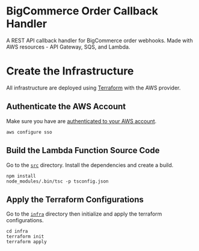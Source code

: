 # BigCommerce Order Callback Handler
A REST API callback handler for BigCommerce order webhooks. Made with AWS resources - API Gateway, SQS, and Lambda.

# Create the Infrastructure
All infrastructure are deployed using [Terraform](https://developer.hashicorp.com/terraform/tutorials/aws-get-started/install-cli) with the AWS provider. 

## Authenticate the AWS Account
Make sure you have are [authenticated to your AWS account](https://docs.aws.amazon.com/cli/latest/userguide/sso-configure-profile-token.html#sso-configure-profile-token-auto-sso-session).

```
aws configure sso
```

## Build the Lambda Function Source Code
Go to the [`src`](./src/) directory. Install the dependencies and create a build.

```
npm install
node_modules/.bin/tsc -p tsconfig.json
```

## Apply the Terraform Configurations
Go to the [`infra`](./infra/) directory then initialize and apply the terraform configurations.

```
cd infra
terraform init
terraform apply
```